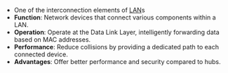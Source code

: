 - One of the interconnection elements of [LAN](LAN.md)s
- **Function**: Network devices that connect various components within a LAN.
- **Operation**: Operate at the Data Link Layer, intelligently forwarding data based on MAC addresses.
- **Performance**: Reduce collisions by providing a dedicated path to each connected device.
- **Advantages**: Offer better performance and security compared to hubs.